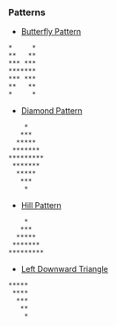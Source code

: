 ### Patterns
* [Butterfly Pattern](Butterfly_Pattern.c)

```
*     *
**   **
*** ***
*******
*** ***
**   **
*     *
```
* [Diamond Pattern](Diamond_Pattern.c)

```
    *
   ***
  *****
 *******
*********
 *******
  *****
   ***
    *
 ```
 * [Hill Pattern](Hill_Pattern.c)

```
    *
   ***
  *****
 *******
*********
```

* [Left Downward Triangle](Left_Downward_Triangle.c)

```
*****
 ****
  ***
   **
    *
```
